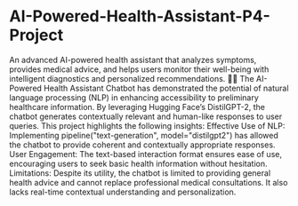# AI-Powered-Health-Assistant-P4-Project
An advanced AI-powered health assistant that analyzes symptoms, provides medical advice, and helps users monitor their well-being with intelligent diagnostics and personalized recommendations. 🚀💡
The AI-Powered Health Assistant Chatbot has demonstrated the potential of natural language processing (NLP) in enhancing accessibility to preliminary healthcare information. By leveraging Hugging Face’s DistilGPT-2, the chatbot generates contextually relevant and human-like responses to user queries. This project highlights the following insights:
Effective Use of NLP: Implementing pipeline("text-generation", model="distilgpt2") has allowed the chatbot to provide coherent and contextually appropriate responses.
User Engagement: The text-based interaction format ensures ease of use, encouraging
users to seek basic health information without hesitation.
Limitations: Despite its utility, the chatbot is limited to providing general health advice and cannot replace professional medical consultations. It also lacks real-time contextual understanding and personalization.
